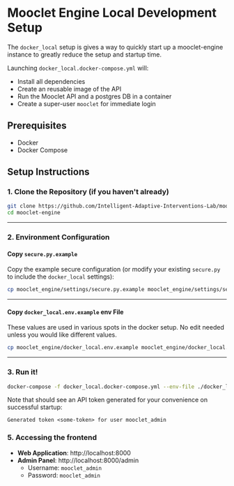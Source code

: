 # Mooclet Engine Local Development Setup

The `docker_local` setup is gives a way to quickly start up a mooclet-engine instance to greatly reduce the setup and startup time.

Launching `docker_local.docker-compose.yml` will:
- Install all dependencies
- Create an reusable image of the API
- Run the Mooclet API and a postgres DB in a container
- Create a super-user `mooclet` for immediate login


## Prerequisites

- Docker
- Docker Compose

## Setup Instructions

### 1. Clone the Repository (if you haven't already)

```bash
git clone https://github.com/Intelligent-Adaptive-Interventions-Lab/mooclet-engine.git
cd mooclet-engine
```
---
### 2. Environment Configuration

#### Copy `secure.py.example`

Copy the example secure configuration (or modify your existing `secure.py` to include the `docker_local` settings):

```bash
cp mooclet_engine/settings/secure.py.example mooclet_engine/settings/secure.py
```
---

#### Copy `docker_local.env.example` env File

These values are used in various spots in the docker setup. No edit needed unless you would like different values.

```bash
cp mooclet_engine/docker_local.env.example mooclet_engine/docker_local.env
```
---

### 3. Run it!

```bash
docker-compose -f docker_local.docker-compose.yml --env-file ./docker_local.env up --build
```

Note that should see an API token generated for your convenience on successful startup:

`Generated token <some-token> for user mooclet_admin`

### 5. Accessing the frontend

- **Web Application**: http://localhost:8000
- **Admin Panel**: http://localhost:8000/admin
  - Username: `mooclet_admin`
  - Password: `mooclet_admin`
